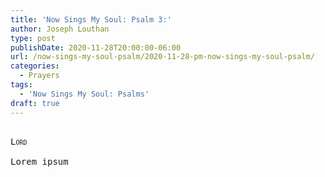 ```yaml
---
title: 'Now Sings My Soul: Psalm 3:'
author: Joseph Louthan
type: post
publishDate: 2020-11-28T20:00:00-06:00
url: /now-sings-my-soul-psalm/2020-11-28-pm-now-sings-my-soul-psalm/
categories:
  - Prayers
tags:
  - 'Now Sings My Soul: Psalms'
draft: true
---
```


<pre>
<div style="font-variant: small-caps;">
Lord
</div>
Lorem ipsum
</pre>
